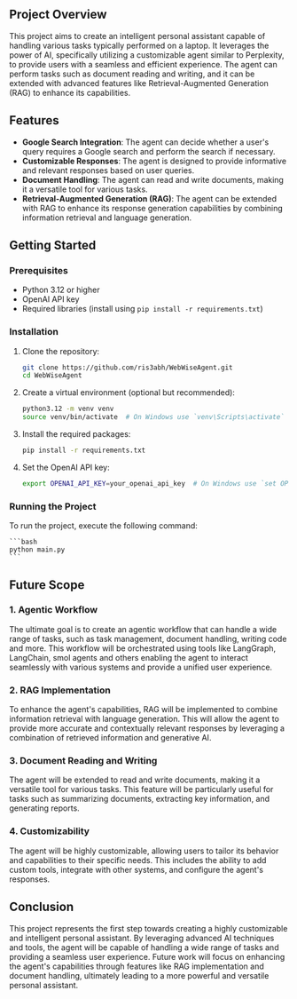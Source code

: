 ## Project Overview
This project aims to create an intelligent personal assistant capable of handling various tasks typically performed on a laptop. It leverages the power of AI, specifically utilizing a customizable agent similar to Perplexity, to provide users with a seamless and efficient experience. The agent can perform tasks such as document reading and writing, and it can be extended with advanced features like Retrieval-Augmented Generation (RAG) to enhance its capabilities.

## Features
- **Google Search Integration**: The agent can decide whether a user's query requires a Google search and perform the search if necessary.
- **Customizable Responses**: The agent is designed to provide informative and relevant responses based on user queries.
- **Document Handling**: The agent can read and write documents, making it a versatile tool for various tasks.
- **Retrieval-Augmented Generation (RAG)**: The agent can be extended with RAG to enhance its response generation capabilities by combining information retrieval and language generation.

## Getting Started

### Prerequisites
- Python 3.12 or higher
- OpenAI API key
- Required libraries (install using `pip install -r requirements.txt`)

### Installation
1. Clone the repository:

   ```bash
   git clone https://github.com/ris3abh/WebWiseAgent.git
   cd WebWiseAgent
   ```

2. Create a virtual environment (optional but recommended):

    ```bash
    python3.12 -m venv venv
    source venv/bin/activate  # On Windows use `venv\Scripts\activate`
    ```

3. Install the required packages:

    ```bash
    pip install -r requirements.txt
    ```

4. Set the OpenAI API key:

    ```bash
    export OPENAI_API_KEY=your_openai_api_key  # On Windows use `set OPENAI_API_KEY=your_openai_api_key`
    ```

### Running the Project

To run the project, execute the following command:

    ```bash
    python main.py
    ```

## Future Scope

### 1. Agentic Workflow
The ultimate goal is to create an agentic workflow that can handle a wide range of tasks, such as task management, document handling, writing code and more. This workflow will be orchestrated using tools like LangGraph, LangChain, smol agents and others enabling the agent to interact seamlessly with various systems and provide a unified user experience.
### 2. RAG Implementation
To enhance the agent's capabilities, RAG will be implemented to combine information retrieval with language generation. This will allow the agent to provide more accurate and contextually relevant responses by leveraging a combination of retrieved information and generative AI.
### 3. Document Reading and Writing
The agent will be extended to read and write documents, making it a versatile tool for various tasks. This feature will be particularly useful for tasks such as summarizing documents, extracting key information, and generating reports.

### 4. Customizability
The agent will be highly customizable, allowing users to tailor its behavior and capabilities to their specific needs. This includes the ability to add custom tools, integrate with other systems, and configure the agent's responses.

## Conclusion
This project represents the first step towards creating a highly customizable and intelligent personal assistant. By leveraging advanced AI techniques and tools, the agent will be capable of handling a wide range of tasks and providing a seamless user experience. Future work will focus on enhancing the agent's capabilities through features like RAG implementation and document handling, ultimately leading to a more powerful and versatile personal assistant.

